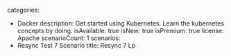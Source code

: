 categories:
  - Docker
description: Get started using Kubernetes. Learn the kubernetes concepts by doing.
isAvailable: true
isNew: true
isPremium: true
license: Apache
scenarioCount: 1
scenarios:
  - Resync Test 7 Scenario
title: Resync 7 Lp
